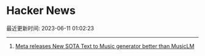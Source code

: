 # Hacker News

最近更新时间: 2023-06-11 01:02:23

--- 
1. [Meta releases New SOTA Text to Music generator better than MusicLM](https://ai.honu.io/papers/musicgen/) 
